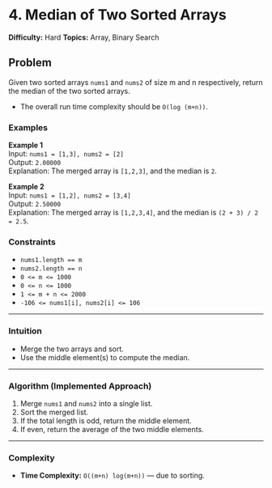 # 4. Median of Two Sorted Arrays

**Difficulty:** Hard
**Topics:** Array, Binary Search

## Problem 

Given two sorted arrays `nums1` and `nums2` of size m and n respectively, return the median of the two sorted arrays.

- The overall run time complexity should be `O(log (m+n))`.


### Examples

**Example 1**  
Input: `nums1 = [1,3], nums2 = [2]`  
Output: `2.00000`  
Explanation: The merged array is `[1,2,3]`, and the median is `2`.

**Example 2**  
Input: `nums1 = [1,2], nums2 = [3,4]`  
Output: `2.50000`  
Explanation: The merged array is `[1,2,3,4]`, and the median is `(2 + 3) / 2 = 2.5`.

### Constraints
- `nums1.length == m`
- `nums2.length == n`
- `0 <= m <= 1000`
- `0 <= n <= 1000`
- `1 <= m + n <= 2000`
- `-106 <= nums1[i], nums2[i] <= 106`

---

### Intuition  

- Merge the two arrays and sort.  
- Use the middle element(s) to compute the median.

---

### Algorithm (Implemented Approach)
1. Merge `nums1` and `nums2` into a single list.  
2. Sort the merged list.  
3. If the total length is odd, return the middle element.  
4. If even, return the average of the two middle elements.

---

### Complexity
- **Time Complexity:** `O((m+n) log(m+n))` — due to sorting.  